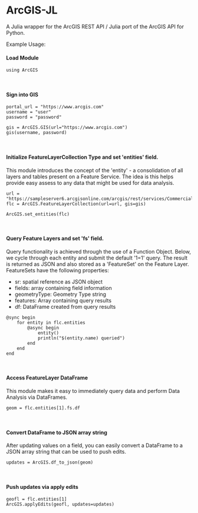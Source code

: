 # ArcGIS-JL
A Julia wrapper for the ArcGIS  REST API / Julia port of the ArcGIS API for Python.

Example Usage:


#### Load Module
```
using ArcGIS
```

<br>

#### Sign into GIS
```
portal_url = "https://www.arcgis.com"
username = "user"
password = "password"

gis = ArcGIS.GIS(url="https://www.arcgis.com")
gis(username, password)
```

<br>

####  Initialize FeatureLayerCollection Type and set 'entities' field.
This module introduces the concept of the 'entity' - a consolidation of all layers and tables present on a Feature Service. The idea is this helps provide easy assess to any data that might be used for data analysis.
```
url = "https://sampleserver6.arcgisonline.com/arcgis/rest/services/CommercialDamageAssessment/FeatureServer"
flc = ArcGIS.FeatureLayerCollection(url=url, gis=gis)

ArcGIS.set_entities(flc)
```

<br>

#### Query Feature Layers and set 'fs' field.
Query functionality is achieved through the use of a Function Object. Below, we cycle through each entity and submit the default '1=1' query. The result is returned as JSON and also stored as a 'FeatureSet' on the Feature Layer. FeatureSets have the following properties:
<ul>
    <li>sr: spatial reference as JSON object</li>
    <li>fields: array containing field information</li>
    <li>geometryType: Geometry Type string</li>
    <li>features: Array containing query results</li>
    <li>df: DataFrame created from query results</li>
</ul>

```
@sync begin
    for entity in flc.entities
        @async begin
            entity()
            println("$(entity.name) queried")
        end
    end
end
```
<br>
 
#### Access FeatureLayer DataFrame
This module makes it easy to immediately query data and perform Data Analysis via DataFrames.
```
geom = flc.entities[1].fs.df
```

<br>

#### Convert DataFrame to JSON array string
After updating values on a field, you can easily convert a DataFrame to a JSON array string that can be used to push edits.
```
updates = ArcGIS.df_to_json(geom)
```

<br>

#### Push updates via apply edits
```
geofl = flc.entities[1]
ArcGIS.applyEdits(geofl, updates=updates)
```
